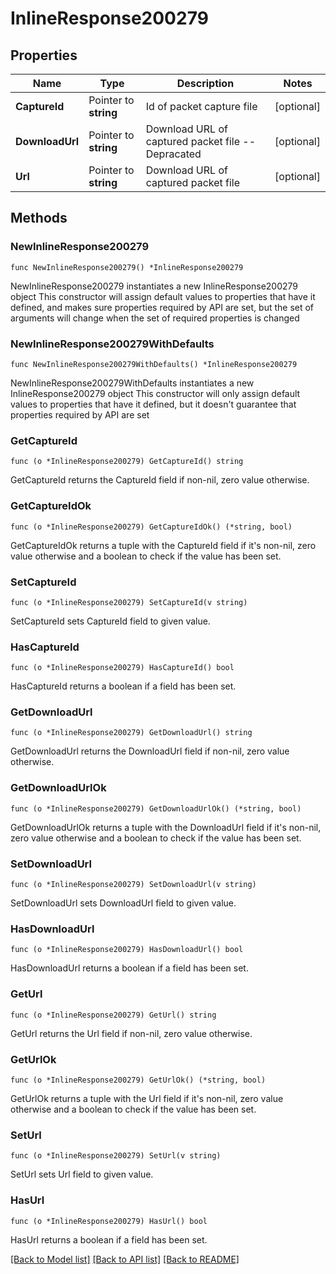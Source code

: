 # InlineResponse200279

## Properties

Name | Type | Description | Notes
------------ | ------------- | ------------- | -------------
**CaptureId** | Pointer to **string** | Id of packet capture file | [optional] 
**DownloadUrl** | Pointer to **string** | Download URL of captured packet file -- Depracated | [optional] 
**Url** | Pointer to **string** | Download URL of captured packet file | [optional] 

## Methods

### NewInlineResponse200279

`func NewInlineResponse200279() *InlineResponse200279`

NewInlineResponse200279 instantiates a new InlineResponse200279 object
This constructor will assign default values to properties that have it defined,
and makes sure properties required by API are set, but the set of arguments
will change when the set of required properties is changed

### NewInlineResponse200279WithDefaults

`func NewInlineResponse200279WithDefaults() *InlineResponse200279`

NewInlineResponse200279WithDefaults instantiates a new InlineResponse200279 object
This constructor will only assign default values to properties that have it defined,
but it doesn't guarantee that properties required by API are set

### GetCaptureId

`func (o *InlineResponse200279) GetCaptureId() string`

GetCaptureId returns the CaptureId field if non-nil, zero value otherwise.

### GetCaptureIdOk

`func (o *InlineResponse200279) GetCaptureIdOk() (*string, bool)`

GetCaptureIdOk returns a tuple with the CaptureId field if it's non-nil, zero value otherwise
and a boolean to check if the value has been set.

### SetCaptureId

`func (o *InlineResponse200279) SetCaptureId(v string)`

SetCaptureId sets CaptureId field to given value.

### HasCaptureId

`func (o *InlineResponse200279) HasCaptureId() bool`

HasCaptureId returns a boolean if a field has been set.

### GetDownloadUrl

`func (o *InlineResponse200279) GetDownloadUrl() string`

GetDownloadUrl returns the DownloadUrl field if non-nil, zero value otherwise.

### GetDownloadUrlOk

`func (o *InlineResponse200279) GetDownloadUrlOk() (*string, bool)`

GetDownloadUrlOk returns a tuple with the DownloadUrl field if it's non-nil, zero value otherwise
and a boolean to check if the value has been set.

### SetDownloadUrl

`func (o *InlineResponse200279) SetDownloadUrl(v string)`

SetDownloadUrl sets DownloadUrl field to given value.

### HasDownloadUrl

`func (o *InlineResponse200279) HasDownloadUrl() bool`

HasDownloadUrl returns a boolean if a field has been set.

### GetUrl

`func (o *InlineResponse200279) GetUrl() string`

GetUrl returns the Url field if non-nil, zero value otherwise.

### GetUrlOk

`func (o *InlineResponse200279) GetUrlOk() (*string, bool)`

GetUrlOk returns a tuple with the Url field if it's non-nil, zero value otherwise
and a boolean to check if the value has been set.

### SetUrl

`func (o *InlineResponse200279) SetUrl(v string)`

SetUrl sets Url field to given value.

### HasUrl

`func (o *InlineResponse200279) HasUrl() bool`

HasUrl returns a boolean if a field has been set.


[[Back to Model list]](../README.md#documentation-for-models) [[Back to API list]](../README.md#documentation-for-api-endpoints) [[Back to README]](../README.md)


